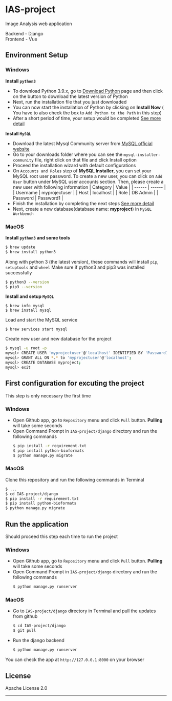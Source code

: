 # IAS-project
Image Analysis web application

Backend - Django  
Frontend - Vue

## Environment Setup
### Windows
**Install `python3`**
- To download Python 3.9.x, go to [Download Python](https://www.python.org/downloads/) page and then click on the button to download the latest version of Python
- Next, run the installation file that you just downloaded
- You can now start the installation of Python by clicking on **Install Now** ( You have to also check the box to `Add Python to the Path` in this step)
- After a short period of time, your setup would be completed
  [See more detail](https://datatofish.com/install-python/)

**Install `MySQL`**
- Download the latest Mysql Community server from [MySQL official website](https://dev.mysql.com/downloads/mysql/)
- Go to your downloads folder where you can see the `mysql-installer-community` file, right click on that file and click Install option
- Proceed the installation wizard with default configurations
- On `Accounts and Roles` step of **MySQL Installer**, you can set your MySQL root user password.  To create a new user, you can click on `Add User` button under MySQL user accounts section. Then, please create a new user with following information
  | Category | Value |
  | ------ | ------ |
  | Username | myprojectuser |
  | Host | localhost |
  | Role | DB Admin |
  | Password | Password1 |
- Finish the installation by completing the next steps
  [See more detail](https://www.onlinetutorialspoint.com/mysql/install-mysql-on-windows-10-step-by-step.html)
- Next, create a new database(database name: **myproject**) in `MySQL Workbench`

### MacOS
**Install `python3` and some tools**
```sh
$ brew update
$ brew install python3
```
Along with python 3 (the latest version), these commands will install `pip`, `setuptools` and `wheel`
Make sure if python3 and pip3 was installed successfully
```sh
$ python3 --version
$ pip3 --version
```

**Install and setup `MySQL`**
```
$ brew info mysql
$ brew install mysql
```
Load and start the MySQL service
```
$ brew services start mysql
```
Create new user and new database for the project
```sh
$ mysql -u root -p
mysql> CREATE USER 'myprojectuser'@'localhost' IDENTIFIED BY 'Password1';
mysql> GRANT ALL ON *.* to 'myprojectuser'@'localhost';
mysql> CREATE DATABASE myproject;
mysql> exit
```

## First configuration for excuting the project
This step is only necessary the first time

### Windows
- Open Github app, go to `Repository` menu and click `Pull` button. **Pulling** will take some seconds
- Open Command Prompt in `IAS-project/django` directory and run the following commands
  ```sh
  $ pip install -r requirement.txt
  $ pip install python-bioformats
  $ python manage.py migrate
  ```

### MacOS
Clone this repository and run the following commands  in Terminal
```sh
$ ...
$ cd IAS-project/django
$ pip install -r requirement.txt
$ pip install python-bioformats
$ python manage.py migrate
```

## Run the application
Should proceed this step each time to run the project

### Windows
- Open Github app, go to `Repository` menu and click `Pull` button. **Pulling** will take some seconds
- Open Command Prompt in `IAS-project/django` directory and run the following commands
  ```sh
  $ python manage.py runserver
  ```

### MacOS
- Go to `IAS-project/django` directory in Terminal and pull the updates from github
  ```sh
  $ cd IAS-project/django
  $ git pull
  ```
- Run the django backend
  ```sh
  $ python manage.py runserver
  ```

You can check the app at `http://127.0.0.1:8000` on your browser

## License

Apache License 2.0

---
